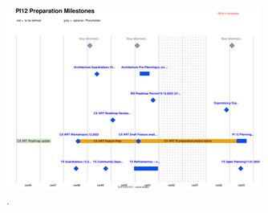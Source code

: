 
<img src="./PI12-Preparation-Timeline.drawio.svg">
             
            

              
            
.
